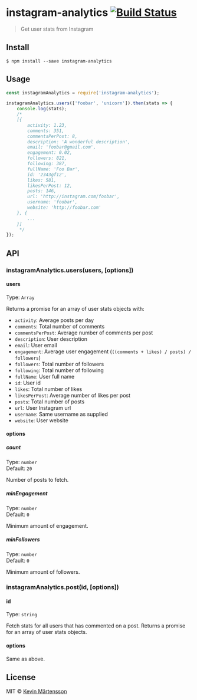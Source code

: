 # instagram-analytics [![Build Status](https://travis-ci.org/kevva/instagram-analytics.svg?branch=master)](https://travis-ci.org/kevva/instagram-analytics)

> Get user stats from Instagram


## Install

```
$ npm install --save instagram-analytics
```


## Usage

```js
const instagramAnalytics = require('instagram-analytics');

instagramAnalytics.users(['foobar', 'unicorn']).then(stats => {
	console.log(stats);
	/*
	[{
		activity: 1.23,
		comments: 351,
		commentsPerPost: 8,
		description: 'A wonderful description',
		email: 'foobar@gmail.com',
		engagement: 0.02,
		followers: 821,
		following: 387,
		fullName: 'Foo Bar',
		id: '2343gf12',
		likes: 581,
		likesPerPost: 12,
		posts: 146,
		url: 'http://instagram.com/foobar',
		username: 'foobar',
		website: 'http://foobar.com'
	}, {
		...
	}]
	 */
});
```


## API

### instagramAnalytics.users(users, [options])

#### users

Type: `Array`

Returns a promise for an array of user stats objects with:

* `activity`: Average posts per day
* `comments`: Total number of comments
* `commentsPerPost`: Average number of comments per post
* `description`: User description
* `email`: User email
* `engagement`: Average user engagement (`((comments + likes) / posts) / followers`)
* `followers`: Total number of followers
* `following`: Total number of following
* `fullName`: User full name
* `id`: User id
* `likes`: Total number of likes
* `likesPerPost`: Average number of likes per post
* `posts`: Total number of posts
* `url`: User Instagram url
* `username`: Same username as supplied
* `website`: User website

#### options

##### count

Type: `number`<br>
Default: `20`

Number of posts to fetch.

##### minEngagement

Type: `number`<br>
Default: `0`

Minimum amount of engagement.

##### minFollowers

Type: `number`<br>
Default: `0`

Minimum amount of followers.


### instagramAnalytics.post(id, [options])

#### id

Type: `string`

Fetch stats for all users that has commented on a post. Returns a promise for an array of user stats objects.

#### options

Same as above.


## License

MIT © [Kevin Mårtensson](https://github.com/kevva)
